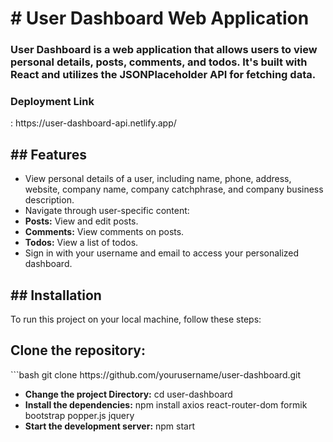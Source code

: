 <h1># User Dashboard Web Application</h1>

<h3>User Dashboard is a web application that allows users to view personal details, posts, comments, and todos. It's built with React and utilizes the JSONPlaceholder API for fetching data.</h3>
<h3>Deployment Link</h3> : https://user-dashboard-api.netlify.app/
<h2>## Features</h2>
<ul>
<li> View personal details of a user, including name, phone, address, website, company name, company catchphrase, and company business description.</li>
<li>Navigate through user-specific content:</li>
  <li> <strong>Posts:</strong> View and edit posts.</li>
 <li> <strong>Comments:</strong> View comments on posts.</li>
  <li> <strong>Todos:</strong> View a list of todos.</li>
<li> Sign in with your username and email to access your personalized dashboard.</li>
</ul>
<h2>## Installation</h2>

To run this project on your local machine, follow these steps:

<h2>Clone the repository:</h2> 
   ```bash
   git clone https://github.com/yourusername/user-dashboard.git
</br>
  <ul>
  <li> <strong>Change the project Directory:</strong> cd user-dashboard</li>
   <li><strong>Install the dependencies:</strong> npm install axios react-router-dom formik bootstrap popper.js jquery</li>
   <li><strong>Start the development server:</strong> npm start</li>
</ul>
